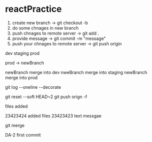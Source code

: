 # reactPractice

1. create new branch -> git checkout -b <branchName>
2. do some chnages in new branch
3. push chnages to remote server -> git add .
4. provide message -> git commit -m "message"
5. push your chnages to remote server -> git push origin <branchName>

dev
staging
prod

prod -> newBranch

newBranch merge into dev
nweBranch merge into staging
newBranch merge into prod

git log --oneline --decorate

git reset --soft HEAD~2
git push orign <branchName> -f

files added

23423424 added files
23423423 text messgae

git merge <branchName>

DA-2 first commit
